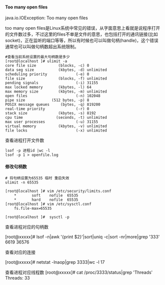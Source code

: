 #### Too many open files

java.io.IOException: Too many open files

too many open files是Linux系统中常见的错误，从字面意思上看就是说程序打开的文件数过多，不过这里的files不单是文件的意思，也包括打开的通讯链接(比如socket)，正在监听的端口等等，所以有时候也可以叫做句柄(handle)，这个错误通常也可以叫做句柄数超出系统限制。

```
#查看当前系统设置的最大句柄数是多少
[root@localhost ]# ulimit -a
core file size          (blocks, -c) 0
data seg size           (kbytes, -d) unlimited
scheduling priority             (-e) 0
file size               (blocks, -f) unlimited
pending signals                 (-i) 31155
max locked memory       (kbytes, -l) 64
max memory size         (kbytes, -m) unlimited
open files                      (-n) 102048
pipe size            (512 bytes, -p) 8
POSIX message queues     (bytes, -q) 819200
real-time priority              (-r) 0
stack size              (kbytes, -s) 8192
cpu time               (seconds, -t) unlimited
max user processes              (-u) 31155
virtual memory          (kbytes, -v) unlimited
file locks                      (-x) unlimited

```



查看进程打开文件数

```
lsof -p 进程id |wc -l
lsof -p 1 > openfile.log
```



#### 修改句柄数

```
# 将句柄设置为65535 临时 重启失效
ulimit -n 65535
```



```
[root@localhost ]# vim /etc/security/limits.conf
    *       soft    nofile  65535
    *       hard    nofile  65535
[root@localhost ]# vim /etc/sysctl.conf
	fs.file-max=65535
	
[root@localhost ]# 	sysctl -p

```



查看进程对应的句柄数

[root@xxxxx]# lsof -n|awk '{print $2}'|sort|uniq -c|sort -nr|more|grep '333'
   6619 36576

查看对应的连接

[root@xxxxx]# netstat -lnaop|grep 3333|wc -l
17

查看进程对应线程数
[root@xxxxx]# cat /proc/3333/status|grep 'Threads'
Threads:    33
